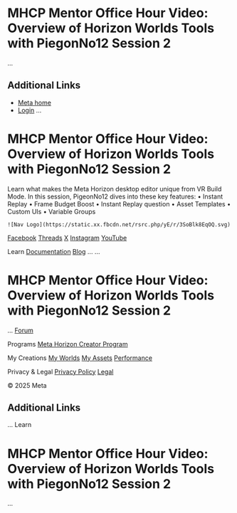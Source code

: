# MHCP Mentor Office Hour Video: Overview of Horizon Worlds Tools with PiegonNo12 Session 2
...
## Additional Links
- [Meta home](https://developers.meta.com/horizon-worlds/)
- [Login](https://developers.meta.com/login/?redirect_uri=https%3A%2F%2Fdevelopers.meta.com%2Fhorizon-worlds%2Flearn%2Fdocumentation%2Fmhcp-program%2Fcommunity-tutorials%2Fhorizon-worlds-tools-with-pigeonno12-session-2%2F)
...
# MHCP Mentor Office Hour Video: Overview of Horizon Worlds Tools with PiegonNo12 Session 2

  Learn what makes the Meta Horizon desktop editor unique from VR Build Mode. In this session, PigeonNo12 dives into these key features:
• Instant Replay
• Frame Budget Boost
• Instant Replay question
• Asset Templates
• Custom UIs
• Variable Groups

    ![Nav Logo](https://static.xx.fbcdn.net/rsrc.php/yE/r/3SoBlk8EqOQ.svg)


[Facebook](https://www.facebook.com/MetaHorizon/)
[Threads](https://www.threads.com/@metahorizon)
[X](https://x.com/MetaHorizon)
[Instagram](https://www.instagram.com/metahorizon/)
[YouTube](https://www.youtube.com/@MetaQuestVR)

 Learn
[Documentation](https://developers.meta.com/horizon-worlds/learn/documentation/)
[Blog](https://developers.meta.com/horizon/blog/)
...
...
# MHCP Mentor Office Hour Video: Overview of Horizon Worlds Tools with PiegonNo12 Session 2
...
[Forum](https://communityforums.atmeta.com/t5/Creator-Forum/ct-p/Meta_Horizon_Creator_Forums)

 Programs
[Meta Horizon Creator Program](https://developers.meta.com/horizon-worlds/programs/)

 My Creations
[My Worlds](https://horizon.meta.com/creator/worlds_all/?utm_source=horizon_worlds_creator)
[My Assets](https://horizon.meta.com/creator/assets/?utm_source=horizon_worlds_creator)
[Performance](https://horizon.meta.com/creator/performance/traces/?utm_source=horizon_worlds_creator)

 Privacy & Legal
[Privacy Policy](https://www.meta.com/legal/privacy-policy/)
[Legal](https://www.meta.com/legal/supplemental-terms-of-service/)

 © 2025 Meta

## Additional Links
...
      Learn
# MHCP Mentor Office Hour Video: Overview of Horizon Worlds Tools with PiegonNo12 Session 2
...
